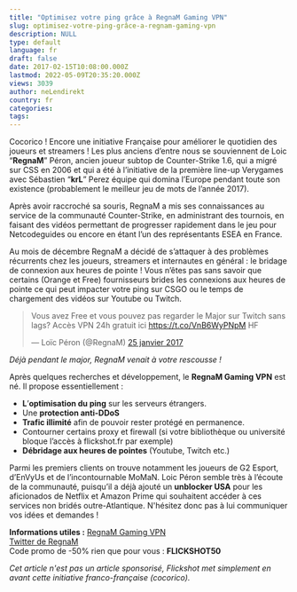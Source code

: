 ```yaml
---
title: "Optimisez votre ping grâce à RegnaM Gaming VPN"
slug: optimisez-votre-ping-grâce-a-regnam-gaming-vpn
description: NULL
type: default
language: fr
draft: false
date: 2017-02-15T10:08:00.000Z
lastmod: 2022-05-09T20:35:20.000Z
views: 3039
author: neLendirekt
country: fr
categories:
tags:
---
```

Cocorico ! Encore une initiative Française pour améliorer le quotidien des joueurs et streamers ! Les plus anciens d’entre nous se souviennent de Loic “**RegnaM**” Péron, ancien joueur subtop de Counter-Strike 1.6, qui a migré sur CSS en 2006 et qui a été à l’initiative de la première line-up Verygames avec Sébastien “**krL**” Perez équipe qui domina l’Europe pendant toute son existence (probablement le meilleur jeu de mots de l’année 2017). 

Après avoir raccroché sa souris, RegnaM a mis ses connaissances au service de la communauté Counter-Strike, en administrant des tournois, en faisant des vidéos permettant de progresser rapidement dans le jeu pour Netcodeguides ou encore en étant l’un des représentants ESEA en France.

Au mois de décembre RegnaM a décidé de s’attaquer à des problèmes récurrents chez les joueurs, streamers et internautes en général : le bridage de connexion aux heures de pointe ! Vous n’êtes pas sans savoir que certains (Orange et Free) fournisseurs brides les connexions aux heures de pointe ce qui peut impacter votre ping sur CSGO ou le temps de chargement des vidéos sur Youtube ou Twitch. 

> Vous avez Free et vous pouvez pas regarder le Major sur Twitch sans lags? Accès VPN 24h gratuit ici <https://t.co/VnB6WyPNpM> HF
> 
> — Loïc Péron (@RegnaM) [25 janvier 2017](https://twitter.com/RegnaM/status/824218057799303169)

_Déjà pendant le major, RegnaM venait à votre rescousse !_

Après quelques recherches et développement, le **RegnaM Gaming VPN** est né. Il propose essentiellement :

* **L**’**optimisation du ping** sur les serveurs étrangers.
* Une **protection anti-DDoS**
* **Trafic illimité** afin de pouvoir rester protégé en permanence.
* Contourner certains proxy et firewall (si votre bibliothèque ou université bloque l’accès à flickshot.fr par exemple)
* **Débridage aux heures de pointes** (Youtube, Twitch etc.)

Parmi les premiers clients on trouve notamment les joueurs de G2 Esport, d’EnVyUs et de l’incontournable MoMaN. Loic Péron semble très à l’écoute de la communauté, puisqu’il a déjà ajouté un **unblocker USA** pour les aficionados de Netflix et Amazon Prime qui souhaitent accéder à ces services non bridés outre-Atlantique. N'hésitez donc pas à lui communiquer vos idées et demandes !

**Informations utiles :** 
[RegnaM Gaming VPN](https://www.regnam.eu/index.php "Site du RegnaM Gaming VPN")  
[Twitter de RegnaM](https://twitter.com/RegnaM "Twitter de RegnaM")  
Code promo de -50% rien que pour vous : **FLICKSHOT50**

_Cet article n'est pas un article sponsorisé, Flickshot met simplement en avant cette initiative franco-française (cocorico)._
